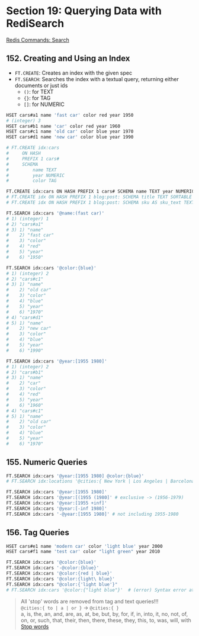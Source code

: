 # Section 19: Querying Data with RediSearch

[Redis Commands: Search](https://redis.io/commands/?group=search)

## 152. Creating and Using an Index

- `FT.CREATE`: Creates an index with the given spec
- `FT.SEARCH`: Searches the index with a textual query, returning either documents or just ids
  - `()`: for TEXT
  - `{}`: for TAG
  - `[]`: for NUMERIC

```sh
HSET cars#a1 name 'fast car' color red year 1950
# (integer) 3
HSET cars#b1 name 'car' color red year 1960
HSET cars#c1 name 'old car' color blue year 1970
HSET cars#d1 name 'new car' color blue year 1990
```

```sh
# FT.CREATE idx:cars
#     ON HASH
#     PREFIX 1 cars#
#     SCHEMA
#         name TEXT
#         year NUMERIC
#         color TAG

FT.CREATE idx:cars ON HASH PREFIX 1 cars# SCHEMA name TEXT year NUMERIC color TAG
# FT.CREATE idx ON HASH PREFIX 1 blog:post: SCHEMA title TEXT SORTABLE published_at NUMERIC SORTABLE category TAG SORTABLE
# FT.CREATE idx ON HASH PREFIX 1 blog:post: SCHEMA sku AS sku_text TEXT sku AS sku_tag TAG SORTABLE
```

```sh
FT.SEARCH idx:cars '@name:(fast car)'
# 1) (integer) 1
# 2) "cars#a1"
# 3) 1) "name"
#    2) "fast car"
#    3) "color"
#    4) "red"
#    5) "year"
#    6) "1950"

FT.SEARCH idx:cars '@color:{blue}'
# 1) (integer) 2
# 2) "cars#c1"
# 3) 1) "name"
#    2) "old car"
#    3) "color"
#    4) "blue"
#    5) "year"
#    6) "1970"
# 4) "cars#d1"
# 5) 1) "name"
#    2) "new car"
#    3) "color"
#    4) "blue"
#    5) "year"
#    6) "1990"

FT.SEARCH idx:cars '@year:[1955 1980]'
# 1) (integer) 2
# 2) "cars#b1"
# 3) 1) "name"
#    2) "car"
#    3) "color"
#    4) "red"
#    5) "year"
#    6) "1960"
# 4) "cars#c1"
# 5) 1) "name"
#    2) "old car"
#    3) "color"
#    4) "blue"
#    5) "year"
#    6) "1970"
```

## 155. Numeric Queries

```sh
FT.SEARCH idx:cars '@year:[1955 1980] @color:{blue}'
# FT.SEARCH idx:locations '@cities:{ New York | Los Angeles | Barcelona }'

FT.SEARCH idx:cars '@year:[1955 1980]'
FT.SEARCH idx:cars '@year:[(1955 (1980]' # exclusive -> (1956-1979)
FT.SEARCH idx:cars '@year:[1955 +inf]'
FT.SEARCH idx:cars '@year:[-inf 1980]'
FT.SEARCH idx:cars '-@year:[1955 1980]' # not including 1955-1980
```

## 156. Tag Queries

```sh
HSET cars#e1 name 'modern car' color 'light blue' year 2000
HSET cars#f1 name 'test car' color "light green" year 2010

FT.SEARCH idx:cars '@color:{blue}'
FT.SEARCH idx:cars '-@color:{blue}'
FT.SEARCH idx:cars '@color:{red | blue}'
FT.SEARCH idx:cars '@color:{light\ blue}'
FT.SEARCH idx:cars "@color:{'light blue'}"
# FT.SEARCH idx:cars '@color:{"light blue"}'  # (error) Syntax error at offset 8 near color
```

> All 'stop' words are removed from tag and text queries!!!\
> `@cities:{ to | a | or }` -> `@cities:{ }`\
> a, is, the, an, and, are, as, at, be, but, by, for, if, in, into, it, no, not, of, on, or, such, that, their, then, there, these, they, this, to, was, will, with\
> [Stop words](https://redis.io/docs/stack/search/reference/stopwords/)

